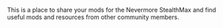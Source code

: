 This is a place to share your mods for the Nevermore StealthMax and find useful mods and resources from other community members.